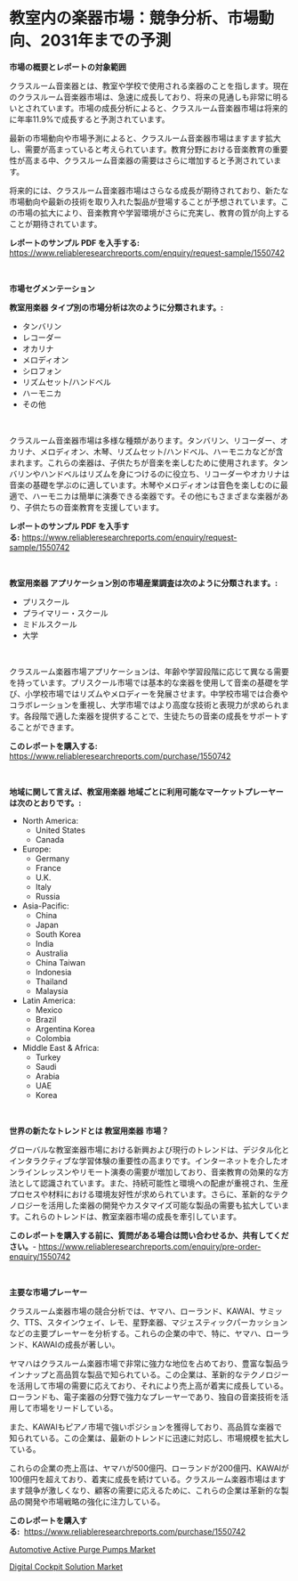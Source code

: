 <p><h1>教室内の楽器市場：競争分析、市場動向、2031年までの予測</h1></p><p><strong>市場の概要とレポートの対象範囲</strong></p>
<p><p>クラスルーム音楽器とは、教室や学校で使用される楽器のことを指します。現在のクラスルーム音楽器市場は、急速に成長しており、将来の見通しも非常に明るいとされています。市場の成長分析によると、クラスルーム音楽器市場は将来的に年率11.9%で成長すると予測されています。</p><p>最新の市場動向や市場予測によると、クラスルーム音楽器市場はますます拡大し、需要が高まっていると考えられています。教育分野における音楽教育の重要性が高まる中、クラスルーム音楽器の需要はさらに増加すると予測されています。</p><p>将来的には、クラスルーム音楽器市場はさらなる成長が期待されており、新たな市場動向や最新の技術を取り入れた製品が登場することが予想されています。この市場の拡大により、音楽教育や学習環境がさらに充実し、教育の質が向上することが期待されています。</p></p>
<p><strong>レポートのサンプル PDF を入手する:</strong> <a href="https://www.reliableresearchreports.com/enquiry/request-sample/1550742">https://www.reliableresearchreports.com/enquiry/request-sample/1550742</a></p>
<p>&nbsp;</p>
<p><strong>市場セグメンテーション</strong></p>
<p><strong>教室用楽器 タイプ別の市場分析は次のように分類されます。:</strong></p>
<p><ul><li>タンバリン</li><li>レコーダー</li><li>オカリナ</li><li>メロディオン</li><li>シロフォン</li><li>リズムセット/ハンドベル</li><li>ハーモニカ</li><li>その他</li></ul></p>
<p>&nbsp;</p>
<p><p>クラスルーム音楽器市場は多様な種類があります。タンバリン、リコーダー、オカリナ、メロディオン、木琴、リズムセット/ハンドベル、ハーモニカなどが含まれます。これらの楽器は、子供たちが音楽を楽しむために使用されます。タンバリンやハンドベルはリズムを身につけるのに役立ち、リコーダーやオカリナは音楽の基礎を学ぶのに適しています。木琴やメロディオンは音色を楽しむのに最適で、ハーモニカは簡単に演奏できる楽器です。その他にもさまざまな楽器があり、子供たちの音楽教育を支援しています。</p></p>
<p><strong>レポートのサンプル PDF を入手する:</strong>&nbsp;<a href="https://www.reliableresearchreports.com/enquiry/request-sample/1550742">https://www.reliableresearchreports.com/enquiry/request-sample/1550742</a></p>
<p>&nbsp;</p>
<p><strong> 教室用楽器 アプリケーション別の市場産業調査は次のように分類されます。:</strong></p>
<p><ul><li>プリスクール</li><li>プライマリー・スクール</li><li>ミドルスクール</li><li>大学</li></ul></p>
<p>&nbsp;</p>
<p><p>クラスルーム楽器市場アプリケーションは、年齢や学習段階に応じて異なる需要を持っています。プリスクール市場では基本的な楽器を使用して音楽の基礎を学び、小学校市場ではリズムやメロディーを発展させます。中学校市場では合奏やコラボレーションを重視し、大学市場ではより高度な技術と表現力が求められます。各段階で適した楽器を提供することで、生徒たちの音楽の成長をサポートすることができます。</p></p>
<p><strong>このレポートを購入する:</strong>&nbsp; <a href="https://www.reliableresearchreports.com/purchase/1550742">https://www.reliableresearchreports.com/purchase/1550742</a></p>
<p>&nbsp;</p>
<p><strong>地域に関して言えば、教室用楽器 地域ごとに利用可能なマーケットプレーヤーは次のとおりです。:</strong></p>
<p><ul>
    <li>
        North America:
        <ul>
            <li>United States</li>
            <li>Canada</li>
        </ul>
    </li>
    <li>
        Europe:
        <ul>
            <li>Germany</li>
            <li>France</li>
            <li>U.K.</li>
            <li>Italy</li>
            <li>Russia</li>
        </ul>
    </li>
    <li>
        Asia-Pacific:
        <ul>
            <li>China</li>
            <li>Japan</li>
            <li>South Korea</li>
            <li>India</li>
            <li>Australia</li>
            <li>China Taiwan</li>
            <li>Indonesia</li>
            <li>Thailand</li>
            <li>Malaysia</li>
        </ul>
    </li>
    <li>
        Latin America:
        <ul>
            <li>Mexico</li>
            <li>Brazil</li>
            <li>Argentina Korea</li>
            <li>Colombia</li>
        </ul>
    </li>
    <li>
        Middle East & Africa:
        <ul>
            <li>Turkey</li>
            <li>Saudi</li>
            <li>Arabia</li>
            <li>UAE</li>
            <li>Korea</li>
        </ul>
    </li>
    </ul></p>
<p>&nbsp;</p>
<p><strong>世界の新たなトレンドとは 教室用楽器 市場？</strong></p>
<p><p>グローバルな教室楽器市場における新興および現行のトレンドは、デジタル化とインタラクティブな学習体験の重要性の高まりです。インターネットを介したオンラインレッスンやリモート演奏の需要が増加しており、音楽教育の効果的な方法として認識されています。また、持続可能性と環境への配慮が重視され、生産プロセスや材料における環境友好性が求められています。さらに、革新的なテクノロジーを活用した楽器の開発やカスタマイズ可能な製品の需要も拡大しています。これらのトレンドは、教室楽器市場の成長を牽引しています。</p></p>
<p><strong>このレポートを購入する前に、質問がある場合は問い合わせるか、共有してください。</strong>- <a href="https://www.reliableresearchreports.com/enquiry/pre-order-enquiry/1550742">https://www.reliableresearchreports.com/enquiry/pre-order-enquiry/1550742</a></p>
<p>&nbsp;</p>
<p><strong>主要な市場プレーヤー</strong></p>
<p><p>クラスルーム楽器市場の競合分析では、ヤマハ、ローランド、KAWAI、サミック、TTS、スタインウェイ、レモ、星野楽器、マジェスティックパーカッションなどの主要プレーヤーを分析する。これらの企業の中で、特に、ヤマハ、ローランド、KAWAIの成長が著しい。</p><p>ヤマハはクラスルーム楽器市場で非常に強力な地位を占めており、豊富な製品ラインナップと高品質な製品で知られている。この企業は、革新的なテクノロジーを活用して市場の需要に応えており、それにより売上高が着実に成長している。ローランドも、電子楽器の分野で強力なプレーヤーであり、独自の音楽技術を活用して市場をリードしている。</p><p>また、KAWAIもピアノ市場で強いポジションを獲得しており、高品質な楽器で知られている。この企業は、最新のトレンドに迅速に対応し、市場規模を拡大している。</p><p>これらの企業の売上高は、ヤマハが500億円、ローランドが200億円、KAWAIが100億円を超えており、着実に成長を続けている。クラスルーム楽器市場はますます競争が激しくなり、顧客の需要に応えるために、これらの企業は革新的な製品の開発や市場戦略の強化に注力している。</p></p>
<p><strong>このレポートを購入する:</strong>&nbsp;&nbsp;<a href="https://www.reliableresearchreports.com/purchase/1550742">https://www.reliableresearchreports.com/purchase/1550742</a></p>
<p><p><a href="https://unruly-ladybug-44b.notion.site/Automotive-Active-Purge-Pumps-Market-Size-2024-2031-Global-Industrial-Analysis-Key-Geographical-R-605a6ac5574843abbb3d11f27f33f338">Automotive Active Purge Pumps Market</a></p><p><a href="https://cute-banjo-8ca.notion.site/Digital-Cockpit-Solution-Market-Analysis-and-Market-Size-Global-Industry-Overview-Market-Segmentat-945491eaf72a45db82c54ee11e1c9fc3">Digital Cockpit Solution Market</a></p></p>